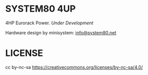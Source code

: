 # SYSTEM80 4UP


4HP Eurorack Power. _Under Development_

Hardware design by minisystem: info@system80.net


# LICENSE

cc by-nc-sa
https://creativecommons.org/licenses/by-nc-sa/4.0/
